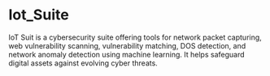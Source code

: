 # Iot_Suite
IoT Suit is a cybersecurity suite offering tools for network packet capturing, web vulnerability scanning, vulnerability matching, DOS detection, and network anomaly detection using machine learning. It helps safeguard digital assets against evolving cyber threats.
